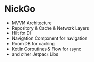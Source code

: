 # NickGo
- MVVM Architecture
- Repository & Cache & Network Layers
- Hilt for DI
- Navigation Component for navigation
- Room DB for caching
- Kotlin Coroutines & Flow for async
- and other Jetpack Libs
